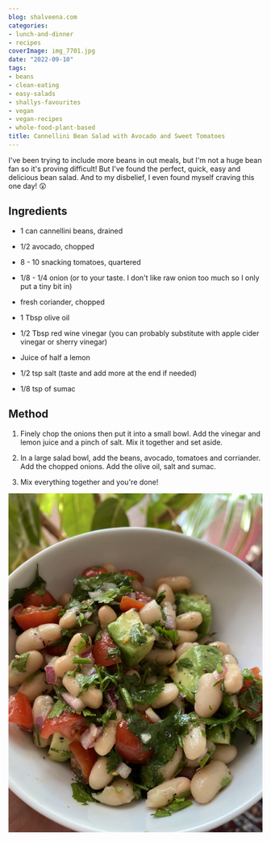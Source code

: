 ```yaml
---
blog: shalveena.com
categories:
- lunch-and-dinner
- recipes
coverImage: img_7701.jpg
date: "2022-09-10"
tags:
- beans
- clean-eating
- easy-salads
- shallys-favourites
- vegan
- vegan-recipes
- whole-food-plant-based
title: Cannellini Bean Salad with Avocado and Sweet Tomatoes
---
```


I've been trying to include more beans in out meals, but I'm not a huge bean fan so it's proving difficult! But I've found the perfect, quick, easy and delicious bean salad. And to my disbelief, I even found myself craving this one day! 😲

## Ingredients

- 1 can cannellini beans, drained

- 1/2 avocado, chopped

- 8 - 10 snacking tomatoes, quartered

- 1/8 - 1/4 onion (or to your taste. I don't like raw onion too much so I only put a tiny bit in)

- fresh coriander, chopped

- 1 Tbsp olive oil

- 1/2 Tbsp red wine vinegar (you can probably substitute with apple cider vinegar or sherry vinegar)

- Juice of half a lemon

- 1/2 tsp salt (taste and add more at the end if needed)

- 1/8 tsp of sumac

## Method

1. Finely chop the onions then put it into a small bowl. Add the vinegar and lemon juice and a pinch of salt. Mix it together and set aside.

3. In a large salad bowl, add the beans, avocado, tomatoes and corriander. Add the chopped onions. Add the olive oil, salt and sumac.

5. Mix everything together and you're done!

![](images/img_7704.jpg)
